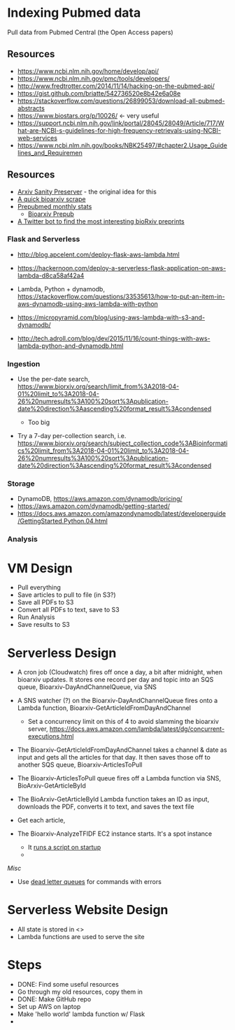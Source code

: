 # Indexing Pubmed data

Pull data from Pubmed Central (the Open Access papers)


## Resources

* https://www.ncbi.nlm.nih.gov/home/develop/api/
* https://www.ncbi.nlm.nih.gov/pmc/tools/developers/
* http://www.fredtrotter.com/2014/11/14/hacking-on-the-pubmed-api/
* https://gist.github.com/briatte/542736520e8b42e6a08e
* https://stackoverflow.com/questions/26899053/download-all-pubmed-abstracts
* https://www.biostars.org/p/10026/ <- very useful
* https://support.ncbi.nlm.nih.gov/link/portal/28045/28049/Article/717/What-are-NCBI-s-guidelines-for-high-frequency-retrievals-using-NCBI-web-services
* https://www.ncbi.nlm.nih.gov/books/NBK25497/#chapter2.Usage_Guidelines_and_Requiremen


## Resources

* [Arxiv Sanity Preserver](https://github.com/karpathy/arxiv-sanity-preserver) - the original idea for this
* [A quick bioarxiv scrape](http://predictablynoisy.com/scrape-biorxiv.html)
* [Prepubmed monthly stats](http://www.prepubmed.org/monthly_stats/)
	* [Bioarxiv Prepub](https://github.com/OmnesRes/prepub/blob/master/biorxiv/biorxiv.py)
* [A Twitter bot to find the most interesting bioRxiv preprints](https://gigabaseorgigabyte.wordpress.com/2017/08/08/a-twitter-bot-to-find-the-most-interesting-biorxiv-preprints/)

### Flask and Serverless

* http://blog.apcelent.com/deploy-flask-aws-lambda.html
* https://hackernoon.com/deploy-a-serverless-flask-application-on-aws-lambda-d8ca58af42a4

* Lambda, Python + dynamodb, https://stackoverflow.com/questions/33535613/how-to-put-an-item-in-aws-dynamodb-using-aws-lambda-with-python 
* https://micropyramid.com/blog/using-aws-lambda-with-s3-and-dynamodb/
* http://tech.adroll.com/blog/dev/2015/11/16/count-things-with-aws-lambda-python-and-dynamodb.html


### Ingestion

* Use the per-date search, https://www.biorxiv.org/search/limit_from%3A2018-04-01%20limit_to%3A2018-04-26%20numresults%3A100%20sort%3Apublication-date%20direction%3Aascending%20format_result%3Acondensed 
	* Too big

* Try a 7-day per-collection search, i.e. https://www.biorxiv.org/search/subject_collection_code%3ABioinformatics%20limit_from%3A2018-04-01%20limit_to%3A2018-04-26%20numresults%3A100%20sort%3Apublication-date%20direction%3Aascending%20format_result%3Acondensed

### Storage

* DynamoDB, https://aws.amazon.com/dynamodb/pricing/
* https://aws.amazon.com/dynamodb/getting-started/
* https://docs.aws.amazon.com/amazondynamodb/latest/developerguide/GettingStarted.Python.04.html


### Analysis

# VM Design

* Pull everything
* Save articles to pull to file (in S3?)
* Save all PDFs to S3
* Convert all PDFs to text, save to S3
* Run Analysis
* Save results to S3

# Serverless Design

* A cron job (Cloudwatch) fires off once a day, a bit after midnight, when bioarxiv updates. It stores one record per day and topic into an SQS queue, Bioarxiv-DayAndChannelQueue, via SNS
* A SNS watcher (?) on the Bioarxiv-DayAndChannelQueue fires onto a Lambda function, Bioarxiv-GetArticleIdFromDayAndChannel
	* Set a concurrency limit on this of 4 to avoid slamming the bioarxiv server, https://docs.aws.amazon.com/lambda/latest/dg/concurrent-executions.html
* The Bioarxiv-GetArticleIdFromDayAndChannel takes a channel & date as input and gets all the articles for that day. It then saves those off to another SQS queue, Bioarxiv-ArticlesToPull
* The Bioarxiv-ArticlesToPull queue fires off a Lambda function via SNS, BioArxiv-GetArticleById
* The BioArxiv-GetArticleById Lambda function takes an ID as input, downloads the PDF, converts it to text, and saves the text file 

* Get each article, 


* The Bioarxiv-AnalyzeTFIDF EC2 instance starts. It's a spot instance
	* It [runs a script on startup](https://docs.aws.amazon.com/AWSEC2/latest/UserGuide/user-data.html)
	* 



*Misc*

* Use [dead letter queues](https://docs.aws.amazon.com/AWSSimpleQueueService/latest/SQSDeveloperGuide/sqs-dead-letter-queues.html) for commands with errors


# Serverless Website Design

* All state is stored in <>
* Lambda functions are used to serve the site




# Steps

* DONE: Find some useful resources
* Go through my old resources, copy them in
* DONE: Make GitHub repo
* Set up AWS on laptop
* Make 'hello world' lambda function w/ Flask
* 




